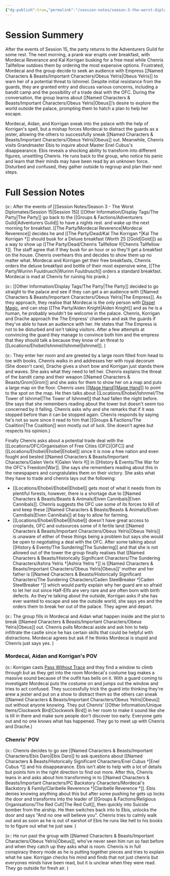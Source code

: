 ```yaml
---
{"dg-publish":true,"permalink":"/session-notes/season-3-the-worst-diplomates/session-16/","updated":"2025-08-29T22:44:56.998+01:00"}
---
```



# Session Summery
After the events of Session 15, the party returns to the Adventurers Guild for some rest. The next morning, a prank war erupts over breakfast, with Mordecai Reverance and Kal Korrigan busking for a free meal while Chenris Tallfellow outdoes them by ordering the most expensive options. Frustrated, Mordecai and the group decide to seek an audience with Empress [[Named Characters & Beasts/Important Characters/Obeus Yelris\|Obeus Yelris]] to warn her of a potential threat to Ishnmel. Despite initial resistance from the guards, they are granted entry and discuss various concerns, including a bandit camp and the possibility of a trade deal with the OFC. During the conversation, the group learns about [[Named Characters & Beasts/Important Characters/Obeus Yelris\|Obeus]]’s desire to explore the world outside the palace, prompting them to hatch a plan to help her escape. 

Mordecai, Aidan, and Korrigan sneak into the palace with the help of Korrigan's spell, but a mishap forces Mordecai to distract the guards as a jester, allowing the others to successfully sneak [[Named Characters & Beasts/Important Characters/Obeus Yelris\|Obeus]] out. Meanwhile, Chenris visits Grandmaster Ebis to inquire about Master Enel Cubus's disappearance. Ebis reveals a shocking ability to transform into different figures, unsettling Chenris. He runs back to the group, who notice his panic and learn that their minds may have been read by an unknown force. Disturbed and confused, they gather outside to regroup and plan their next steps.

# Full Session Notes
(x:: After the events of [[Session Notes/Season 3 - The Worst Diplomates/Session 15\|Session 15]] [[Other Information/Display Tags/The Party\|The Party]] go back to the [[Groups & Factions/Adventurers Guild\|Adventurers Guild]] to have a nights rest. and wake up the next morning for breakfast. [[The Party/Mordecai Reverence\|Mordecai Reverence]] decides he and [[The Party/Dead/Kal The Korrigan †\|Kal The Korrigan †]] should busk for a Deluxe breakfast (Worth 25 [[Gold\|Gold]]) as a way to show up [[The Party/Dead/Chenris Tallfellow ‡\|Chenris Tallfellow ‡]]. The staff agree that if they busk for an hour or so they'll get a breakfast on the house. Chenris overhears this and decides to show them up no matter what. Mordecai and Korrigan get their free breakfasts, Chenris orders the deluxe breakfast and bottle of their most expensive wine, [[The Party/Wurinn Fuuldrusch\|Wurinn Fuuldrusch]] orders a standard breakfast. Mordecai is mad at Chenris for ruining his prank.)

(x:: [[Other Information/Display Tags/The Party\|The Party]] decided to go straight to the palace and see if they can get a an audience with [[Named Characters & Beasts/Important Characters/Obeus Yelris\|The Empress]]. As they approach, they realise that Mordecai is the only person with [Dispel Magic](https://www.dndbeyond.com/spells/2072-dispel-magic), and can stop [[The Party/Aiden Knight\|Aiden Knight]] and as he is a human, he probably wouldn't be welcome in the palace. Chenris, Korrigan and Drache approach the The Empress' chambers and ask the guards if they've able to have an audience with her. He states that The Empress is not to be disturbed and isn't taking visitors. After a few attempts at convincing the guard they manage to convince both him and the empress that they should talk a because they know of an threat to [[Locations/Ehobel/Ishnmel/Ishnmel\|Ishnmel]]. )

(x:: They enter her room and are greeted by a large room filled from head to toe with books. Chenris walks in and addresses her with royal decorum (She doesn't care), Drache gives a short bow and Korrigan just stands there and waves. She asks what they need to tell her. Chenris explains the threat of the bandit camp and their weapon [[Named Characters & Beasts/Grom\|Grom]] and she asks for them to show her on a map and puts a large map on the floor. Chenris uses [[[Mage Hand\|[Mage Hand]]](https://www.dndbeyond.com/spells/2173-mage-hand) to point to the spot on the map. He then talks about [[Locations/Ehobel/Ishnmel/The Tower of Ishnmel\|The Tower of Ishnmel]] that had fallen the night before. She says that she remembers reading about the tower but doesn't seem too concerned by it falling. Chenris asks why and she remarks that if it was stopped before than it can be stopped again. Chenris responds by saying he's not so sure since it read to him that [[Groups & Factions/The Coalition\|The Coalition]] won mostly out of luck. She doesn't agree but respects his opinion.)

Finally Chenris asks about a potential trade deal with the [[Locations/OFC/Organisation of Free Cities (OFC)\|OFC]] and [[Locations/Ehobel/Ehobel\|Ehobel]] since it is now a free nation and even fought and bested [[Named Characters & Beasts/Important Characters/Galen Verix ‡\|Galen Verix ‡]] in [[History & Events/The War for the OFC's Freedom\|War]]. She says she remembers reading about this in the newspapers and congratulates them on their victory. She asks what they have to trade and chenris lays out the following:
- [[Locations/Ehobel/Ehobel\|Ehobel]] gets most of what it needs from its plentiful forests, however, there is a shortage due to [[Named Characters & Beasts/Beasts & Animals/Elven Cannibals\|Elven Cannibals]]. Chenris suggests the OFC use some of its forces to kill of and keep these [[Named Characters & Beasts/Beasts & Animals/Elven Cannibals\|Elven Cannibals]] at bay to allow for farming. 
- [[Locations/Ehobel/Ehobel\|Ehobel]] doesn't have great access to croplands, OFC and outsources some of it fertile land 
[[Named Characters & Beasts/Important Characters/Obeus Yelris\|Obeus Yelris]] is unaware of either of these things being a problem but says she would be open to negotiating a deal with the OFC. After some talking about [[History & Events/The Sundering\|The Sundering]] and that she is not allowed out of the tower the group finally realises that [[Named Characters & Beasts/Historically Significant  Characters/The Sundering Characters/Ashira Yelris †\|Ashira Yelris †]] is [[Named Characters & Beasts/Important Characters/Obeus Yelris\|Obeus]]' mother and her father is [[Named Characters & Beasts/Historically Significant  Characters/The Sundering Characters/Caden SteelBreaker †\|Caden SteelBreaker †]] which would partly explain why her guard are so afraid to let her out since Half-Elfs are very rare and are often born with birth defects. As they're talking about the outside, Korrigan asks if she has ever wanted to escape and see the outside world, she says yes and the orders them to break her out of the palace. They agree and depart.

(x:: The group fills in Mordecai and Aidan what happen inside and the plot to break [[Named Characters & Beasts/Important Characters/Obeus Yelris\|Obeus]] out. Chenris pulls Mordecai aside and ask him to help infiltrate the castle since he has certain skills that could be helpful with distractions. Mordecai agrees but ask if he thinks Mordecai is stupid and Chenris just says yes. )

### Mordecai, Aidan and Korrigan's POV
(x:: Korrigan casts [Pass Without Trace](https://www.dndbeyond.com/spells/2201-pass-without-trace) and they find a window to climb through but as they get into the room Mordecai's costume bag makes a massive sound because of the outfit has bells on it. With a guard coming to investigate Mordecai puts the costume on and jumps out the window and tries to act confused. They successfully trick the guard into thinking they're arew a jester and put on a show to distract them so the others can sneak [[Named Characters & Beasts/Important Characters/Obeus Yelris\|Obeus]] out without anyone knowing. They put Chenris' [[Other Information/Unique Items/Clockwork Bird\|Clockwork Bird]] in her room to make it sound like she is till in there and make sure people don't discover too early. Everyone gets out and no one knows what has happened. They go to meet up with Chenris and Drache.)

### Chenris' POV
(x:: Chenris decides to go see [[Named Characters & Beasts/Important Characters/Ebis Daro\|Ebis Daro]] to ask questions about [[Named Characters & Beasts/Historically Significant  Characters/Enel Cubus †\|Enel Cubus †]] and his disappearance. Ebis isn't able to help with a lot of details but points him in the right direction to find out more. After this, Chenris leans in and asks about him transforming in to [[Named Characters & Beasts/Important Characters/PC Backstory Characters/Mordecai's Backstory & Family/Claribelle Reverence †\|Claribelle Reverence †]]. Ebis denies knowing anything about this but after some pushing he gets up locks the door and transforms into the leader of [[Groups & Factions/Religious Organisations/The Red Cult\|The Red Cult]], then quickly into Suicide bomber from the airship. He then switches back into to Ebis, unlocks the door and says "And no one will believe you". Chenris tries to calmly walk out and as soon as he is out of earshot of Ebis he runs like hell to his books to to figure out what he just saw. )

(x:: He run past the group with [[Named Characters & Beasts/Important Characters/Obeus Yelris\|Obeus]], who've never seen him run so fast before and when they catch up they asks what is room. Chenris is in full conspiracy theory mode as he is putting together pieces and tries to explain what he saw. Korrigan checks his mind and finds that not just chenris but everyones minds have been read, but it is unclear when they were read. They go outside for fresh air. )